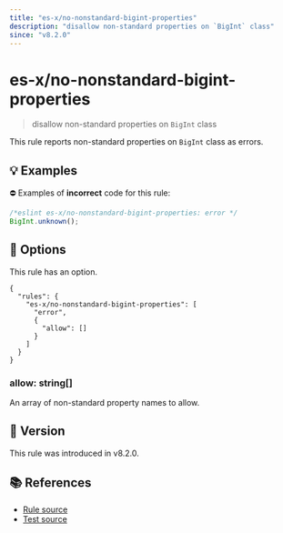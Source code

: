 ```yaml
---
title: "es-x/no-nonstandard-bigint-properties"
description: "disallow non-standard properties on `BigInt` class"
since: "v8.2.0"
---
```


# es-x/no-nonstandard-bigint-properties
> disallow non-standard properties on `BigInt` class

This rule reports non-standard properties on `BigInt` class as errors.

## 💡 Examples

⛔ Examples of **incorrect** code for this rule:

<eslint-playground type="bad">

```js
/*eslint es-x/no-nonstandard-bigint-properties: error */
BigInt.unknown();
```

</eslint-playground>

## 🔧 Options

This rule has an option.

```jsonc
{
  "rules": {
    "es-x/no-nonstandard-bigint-properties": [
      "error",
      {
        "allow": []
      }
    ]
  }
}
```

### allow: string[]

An array of non-standard property names to allow.

## 🚀 Version

This rule was introduced in v8.2.0.

## 📚 References

- [Rule source](https://github.com/eslint-community/eslint-plugin-es-x/blob/master/lib/rules/no-nonstandard-bigint-properties.js)
- [Test source](https://github.com/eslint-community/eslint-plugin-es-x/blob/master/tests/lib/rules/no-nonstandard-bigint-properties.js)
